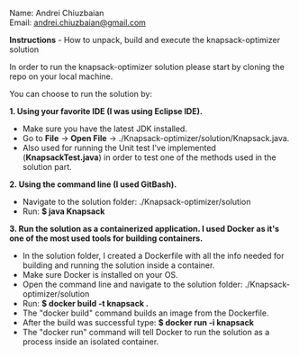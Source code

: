 Name: Andrei Chiuzbaian </br>
Email: andrei.chiuzbaian@gmail.com


**Instructions** - How to unpack, build and execute the knapsack-optimizer solution </br>

In order to run the knapsack-optimizer solution please start by cloning the repo on your local machine. </br>

You can choose to run the solution by: </br>

**1.  Using your favorite IDE (I was using Eclipse IDE).** </br>
* Make sure you have the latest JDK installed. </br>
* Go to **File** -> **Open File** -> ./Knapsack-optimizer/solution/Knapsack.java. </br>
* Also used for running the Unit test I've implemented (**KnapsackTest.java**) in order to test one of the methods used in the solution part. </br>

**2.  Using the command line (I used GitBash).** </br>
* Navigate to the solution folder: ./Knapsack-optimizer/solution </br>
* Run: **$ java Knapsack** </br>

**3.  Run the solution as a containerized application. I used Docker as it's one of the most used tools for building containers.** 
* In the solution folder, I created a Dockerfile with all the info needed for building and running the solution inside a container. </br>
* Make sure Docker is installed on your OS. </br>
* Open the command line and navigate to the solution folder: ./Knapsack-optimizer/solution </br>
* Run: **$ docker build -t knapsack .** </br>
* The "docker build" command builds an image from the Dockerfile. </br>
* After the build was successful type: **$ docker run -i knapsack**  </br>
* The "docker run" command will tell Docker to run the solution as a process inside an isolated container. </br>


 
